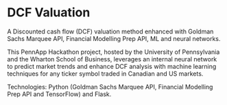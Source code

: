 # DCF Valuation
A Discounted cash flow (DCF) valuation method enhanced with Goldman Sachs Marquee API, Financial Modelling Prep API, ML and neural networks. 

This PennApp Hackathon project, hosted by the University of Pennsylvania and the Wharton School of Business, leverages an internal neural network to predict market trends and enhance DCF analysis with machine learning techniques for any ticker symbol traded in Canadian and US markets. 

Technologies: Python (Goldman Sachs Marquee API, Financial Modelling Prep API and TensorFlow) and Flask.
